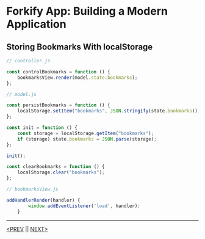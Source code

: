 # Forkify App: Building a Modern Application

## Storing Bookmarks With localStorage

```jsx
// controller.js

const controlBookmarks = function () {
	bookmarksView.render(model.state.bookmarks);
};
```

```jsx
// model.js

const persistBookmarks = function () {
	localStorage.setItem("bookmarks", JSON.stringify(state.bookmarks));
};

const init = function () {
	const storage = localStorage.getItem("bookmarks");
	if (storage) state.bookmarks = JSON.parse(storage);
};

init();

const clearBookmarks = function () {
	localStorage.clear("bookmarks");
};
```

```jsx
// bookmarksView.js

addHandlerRender(handler) {
        window.addEventListener('load', handler);
    }
```

---

[<PREV](./cjs221225.md) || [NEXT>](./cjs221227.md)
